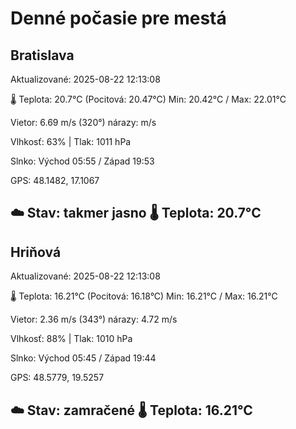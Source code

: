﻿# Denné počasie pre mestá

## Bratislava
Aktualizované: 2025-08-22 12:13:08

🌡️ Teplota: 20.7°C 
(Pocitová: 20.47°C)
Min: 20.42°C / Max: 22.01°C

Vietor: 6.69 m/s    (320°) 
nárazy:  m/s

Vlhkosť: 63% | Tlak: 1011 hPa

Slnko: Východ 05:55 / Západ 19:53

GPS: 48.1482, 17.1067

☁️ Stav: takmer jasno        🌡️ Teplota: 20.7°C
---

## Hriňová
Aktualizované: 2025-08-22 12:13:08

🌡️ Teplota: 16.21°C 
(Pocitová: 16.18°C)
Min: 16.21°C / Max: 16.21°C

Vietor: 2.36 m/s (343°)
nárazy: 4.72 m/s

Vlhkosť: 88% | Tlak: 1010 hPa

Slnko: Východ 05:45 / Západ 19:44

GPS: 48.5779, 19.5257

☁️ Stav: zamračené        🌡️ Teplota: 16.21°C
---
